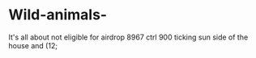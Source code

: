 # Wild-animals-
It's all about not eligible for airdrop 
8967 ctrl 900
ticking sun side of the house and (12; 
